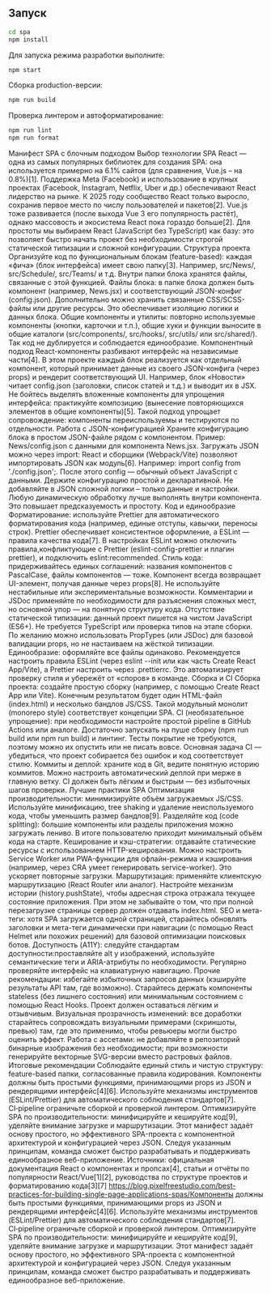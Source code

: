 ## Запуск

```bash
cd spa
npm install
```

Для запуска режима разработки выполните:

```bash
npm start
```

Сборка production-версии:

```bash
npm run build
```

Проверка линтером и автоформатирование:

```bash
npm run lint
npm run format
```

Манифест SPA с блочным подходом
Выбор технологии SPA
React — одна из самых популярных библиотек для создания SPA: она используется примерно на 6.1% сайтов (для сравнения, Vue.js – на 0.8%)[1]. Поддержка Meta (Facebook) и использование в крупных проектах (Facebook, Instagram, Netflix, Uber и др.) обеспечивают React лидерство на рынке. К 2025 году сообщество React только выросло, сохранив первое место по числу пользователей и пакетов[2]. Vue.js тоже развивается (после выхода Vue 3 его популярность растёт), однако массовость и экосистема React пока гораздо больше[2]. Для простоты мы выбираем React (JavaScript без TypeScript) как базу: это позволяет быстро начать проект без необходимости строгой статической типизации и сложной конфигурации.
Структура проекта
Организуйте код по функциональным блокам (feature-based): каждая «фича» (блок интерфейса) имеет свою папку[3]. Например, src/News/, src/Schedule/, src/Teams/ и т.д. Внутри папки блока хранятся файлы, связанные с этой функцией.
Файлы блока: в папке блока должен быть компонент (например, News.jsx) и соответствующий JSON-конфиг (config.json). Дополнительно можно хранить связанные CSS/SCSS-файлы или другие ресурсы. Это обеспечивает изоляцию логики и данных блока.
Общие компоненты и утилиты: повторно используемые компоненты (кнопки, карточки и т.п.), общие хуки и функции выносите в общие каталоги (src/components/, src/hooks/, src/utils/ или src/shared/). Так код не дублируется и соблюдается единообразие.
Компонентный подход
React-компоненты разбивают интерфейс на независимые части[4]. В этом проекте каждый блок реализуется как отдельный компонент, который принимает данные из своего JSON-конфига (через props) и рендерит соответствующий UI. Например, блок «Новости» читает config.json (заголовки, список статей и т.д.) и выводит их в JSX. Не бойтесь выделять вложенные компоненты для упрощения интерфейса: практикуйте композицию (вынесение повторяющихся элементов в общие компоненты)[5]. Такой подход упрощает сопровождение: компоненты переиспользуемы и тестируются по отдельности.
Работа с JSON-конфигурацией
Храните конфигурацию блока в простом JSON-файле рядом с компонентом. Пример: News/config.json с данными для компонента News.jsx.
Загружать JSON можно через import: React и сборщики (Webpack/Vite) позволяют импортировать JSON как модуль[6]. Например: import config from './config.json';. После этого config — обычный объект JavaScript с данными.
Держите конфигурацию простой и декларативной. Не добавляйте в JSON сложной логики – только данные и настройки. Любую динамическую обработку лучше выполнять внутри компонента. Это повышает предсказуемость и простоту.
Код и единообразие
Форматирование: используйте Prettier для автоматического форматирования кода (например, единые отступы, кавычки, переносы строк). Prettier обеспечивает консистентное оформление, а ESLint — правила качества кода[7]. В настройках ESLint можно отключить правила,конфликтующие с Prettier (eslint-config-prettier и плагин prettier), и подключить eslint:recommended.
Стиль кода: придерживайтесь единых соглашений: названия компонентов с PascalCase, файлы компонентов — тоже. Компонент всегда возвращает UI-элемент, получая данные через props[8]. Не используйте нестабильные или экспериментальные возможности. Комментарии и JSDoc применяйте по необходимости для разъяснения сложных мест, но основной упор — на понятную структуру кода.
Отсутствие статической типизации: данный проект пишется на чистом JavaScript (ES6+). Не требуется TypeScript или проверка типов на этапе сборки. По желанию можно использовать PropTypes (или JSDoc) для базовой валидации props, но не настаиваем на жёсткой типизации.
Единообразие: оформляйте все файлы одинаково. Рекомендуется настроить правила ESLint (через eslint --init или как часть Create React App/Vite), а Prettier настроить через .prettierrc. Это автоматизирует проверку стиля и убережёт от «споров» в команде.
Сборка и CI
Сборка проекта: создайте простую сборку (например, с помощью Create React App или Vite). Конечным результатом будет один HTML-файл (index.html) и несколько бандлов JS/CSS. Такой модульный монолит (monorepo style) соответствует концепции SPA.
CI (необязательное упрощение): при необходимости настройте простой pipeline в GitHub Actions или аналоге. Достаточно запускать на пуше сборку (npm run build или npm run build) и линтинг. Тесты покрытие не требуются, поэтому можно их опустить или не писать вовсе. Основная задача CI — убедиться, что проект собирается без ошибок и код соответствует стилю.
Коммиты и деплой: храните код в Git, ведите понятную историю коммитов. Можно настроить автоматический деплой при мерже в главную ветку. CI должен быть лёгким и быстрым — без избыточных шагов проверки.
Лучшие практики SPA
Оптимизация производительности: минимизируйте объём загружаемых JS/CSS. Используйте минификацию, tree shaking и удаление неиспользуемого кода, чтобы уменьшить размер бандлов[9]. Разделяйте код (code splitting): большие компоненты или разделы приложения можно загружать лениво. В итоге пользователю приходит минимальный объём кода на старте.
Кеширование и кэш-стратегии: отдавайте статические ресурсы с использованием HTTP-кеширования. Можно настроить Service Worker или PWA-функции для офлайн-режима и кэширования (например, через CRA умеет генерировать service-worker). Это ускоряет повторные загрузки.
Маршрутизация: применяйте клиентскую маршрутизацию (React Router или аналог). Настройте механизм истории (history.pushState), чтобы адресная строка отражала текущее состояние приложения. При этом не забывайте о том, что при полной перезагрузке страницы сервер должен отдавать index.html.
SEO и мета-теги: хотя SPA загружается одной страницей, старайтесь обновлять заголовки и мета-теги динамически при навигации (с помощью React Helmet или похожих решений) для базовой оптимизации поисковых ботов.
Доступность (A11Y): следуйте стандартам доступности:проставляйте alt у изображений, используйте семантические теги и ARIA-атрибуты по необходимости. Регулярно проверяйте интерфейс на клавиатурную навигацию.
Прочие рекомендации: избегайте избыточных запросов данных (кэшируйте результаты API там, где возможно). Старайтесь держать компоненты stateless (без лишнего состояния) или минимальным состоянием с помощью React Hooks. Проект должен оставаться лёгким и отзывчивым.
Визуальная прозрачность изменений: все доработки старайтесь сопровождать визуальными примерами (скриншоты, превью) там, где это применимо, чтобы ревьюеры могли быстро оценить эффект.
Работа с ассетами: не добавляйте в репозиторий бинарные изображения без необходимости; при возможности генерируйте векторные SVG-версии вместо растровых файлов.
Итоговые рекомендации
Соблюдайте единый стиль и чистую структуру: feature-based папки, согласованные правила кодирования.
Компоненты должны быть простыми функциями, принимающими props из JSON и рендерящими интерфейс[4][6].
Используйте механизмы инструментов (ESLint/Prettier) для автоматического соблюдения стандартов[7].
CI‑pipeline ограничьте сборкой и проверкой линтером.
Оптимизируйте SPA по производительности: минифицируйте и кешируйте код[9], уделяйте внимание загрузке и маршрутизации.
Этот манифест задаёт основу простого, но эффективного SPA-проекта с компонентной архитектурой и конфигурацией через JSON. Следуя указанным принципам, команда сможет быстро разрабатывать и поддерживать единообразное веб-приложение.
Источники: официальная документация React о компонентах и пропсах[4], статьи и отчёты по популярности React/Vue[1][2], руководства по структуре проектов и форматированию кода[3][7]
https://blog.pixelfreestudio.com/best-practices-for-building-single-page-applications-spas/Компоненты должны быть простыми функциями, принимающими props из JSON и рендерящими интерфейс[4][6].
Используйте механизмы инструментов (ESLint/Prettier) для автоматического соблюдения стандартов[7].
CI‑pipeline ограничьте сборкой и проверкой линтером.
Оптимизируйте SPA по производительности: минифицируйте и кешируйте код[9], уделяйте внимание загрузке и маршрутизации.
Этот манифест задаёт основу простого, но эффективного SPA-проекта с компонентной архитектурой и конфигурацией через JSON. Следуя указанным принципам, команда сможет быстро разрабатывать и поддерживать единообразное веб-приложение.
